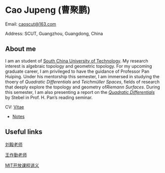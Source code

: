 # Cao Jupeng (曹聚鹏)

Email: caoscut@163.com

Address: SCUT, Guangzhou, Guangdong, China

## About me

I am an student of [South China University of Technology](https://www.scut.edu.cn/new/). My research interest is algebraic topology and geometric topology. For my upcoming graduate career, I am privileged to have the guidance of Professor Pan Huiping. Under his mentorship this semester, I am immersed in studying the thoery of *Quadratic Differentials* and *Teichmüller Spaces*, fields of research that deeply explore the topology and geometry of*Riemann Surfaces*. During this semester, I am also presenting a report on the [*Quadratic Differentials*](https://link.springer.com/book/10.1007/978-3-662-02414-0) by Stebel in Prof. H. Pan’s reading seminar.

CV: [Vitae](CV-cjp.pdf) 

* [Notes](Notes/index.md) 



## Useful links

[刘毅老师](http://scholar.pku.edu.cn/liuyi/fall_2023_course_00137914) 

[王作勤老师](http://staff.ustc.edu.cn/~wangzuoq/Courses/index.html) 

[MIT开放课程讲义](https://ocw.mit.edu/courses/18-905-algebraic-topology-i-fall-2016/pages/lecture-notes/) 